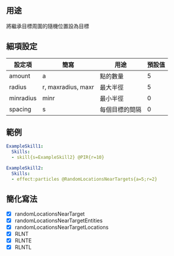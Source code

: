 ## 用途
將繼承目標周圍的隨機位置設為目標


## 細項設定
| 設定項 | 簡寫   | 用途  | 預設值 |
|-----------|-----------|----------------------------------------------------------------------|---------|
| amount| a | 點的數量 | 5   |
| radius| r, maxradius, maxr | 最大半徑 | 5   |
| minradius | minr  | 最小半徑  | 0   |
| spacing   | s | 每個目標的間隔   | 0   |


## 範例
```yaml
ExampleSkill1:
  Skills:
  - skill{s=ExampleSkill2} @PIR{r=10}

ExampleSkill2:
  Skills:
  - effect:particles @RandomLocationsNearTargets{a=5;r=2}
```


## 簡化寫法
- [x] randomLocationsNearTarget
- [x] randomLocationsNearTargetEntities
- [x] randomLocationsNearTargetLocations
- [x] RLNT
- [x] RLNTE
- [x] RLNTL